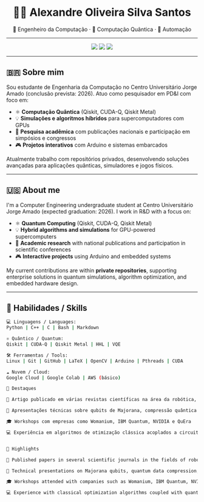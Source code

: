 <h1 align="center">👨‍💻 Alexandre Oliveira Silva Santos</h1>
<p align="center">🚀 Engenheiro da Computação · 🧠 Computação Quântica · 🦾 Automação</p>

---

<p align="center">
  <a href="mailto:alexandreoliversan1@gmail.com"><img src="https://img.shields.io/badge/Email-D14836?style=for-the-badge&logo=gmail&logoColor=white"/></a>
  <a href="www.linkedin.com/in/alexandre-oliveira-a529a1241"><img src="https://img.shields.io/badge/LinkedIn-0A66C2?style=for-the-badge&logo=linkedin&logoColor=white"/></a>
  <a href="[https://github.com/alexandreoliversan](https://github.com/nakka1)"><img src="https://img.shields.io/badge/GitHub-171515?style=for-the-badge&logo=github&logoColor=white"/></a>
</p>

---

## 🇧🇷 Sobre mim

Sou estudante de Engenharia da Computação no Centro Universitário Jorge Amado (conclusão prevista: 2026). Atuo como pesquisador em PD&I com foco em:

- ⚛️ **Computação Quântica** (Qiskit, CUDA-Q, Qiskit Metal)
- 💡 **Simulações e algoritmos híbridos** para supercomputadores com GPUs
- 🔬 **Pesquisa acadêmica** com publicações nacionais e participação em simpósios e congressos
- 🎮 **Projetos interativos** com Arduino e sistemas embarcados

Atualmente trabalho com repositórios privados, desenvolvendo soluções avançadas para aplicações quânticas, simuladores e jogos físicos.

---

## 🇺🇸 About me

I'm a Computer Engineering undergraduate student at Centro Universitário Jorge Amado (expected graduation: 2026). I work in R&D with a focus on:

- ⚛️ **Quantum Computing** (Qiskit, CUDA-Q, Qiskit Metal)
- 💡 **Hybrid algorithms and simulations** for GPU-powered supercomputers
- 🔬 **Academic research** with national publications and participation in scientific conferences
- 🎮 **Interactive projects** using Arduino and embedded systems

My current contributions are within **private repositories**, supporting enterprise solutions in quantum simulations, algorithm optimization, and embedded hardware design.

---

## 💼 Habilidades / Skills

```bash
💻 Linguagens / Languages:
Python | C++ | C | Bash | Markdown

⚛️ Quântico / Quantum:
Qiskit | CUDA-Q | Qiskit Metal | HHL | VQE

🛠️ Ferramentas / Tools:
Linux | Git | GitHub | LaTeX | OpenCV | Arduino | Pthreads | CUDA

☁️ Nuvem / Cloud:
Google Cloud | Google Colab | AWS (básico)

🧪 Destaques 

📝 Artigo publicado em várias revistas científicas na área da robótica, computação quântica e saúde

🧠 Apresentações técnicas sobre qubits de Majorana, compressão quântica e circuitos VQE

🎓 Workshops com empresas como Womanium, IBM Quantum, NVIDIA e QuEra

💻 Experiência em algoritmos de otimização clássica acoplados a circuitos quânticos


🧪 Highlights

📝 Published papers in several scientific journals in the fields of robotics, quantum computing, and healthcare.

🧠 Technical presentations on Majorana qubits, quantum data compression, and VQE circuits

🎓 Workshops attended with companies such as Womanium, IBM Quantum, NVIDIA, and QuEra

💻 Experience with classical optimization algorithms coupled with quantum circuits
